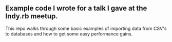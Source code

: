 ## Example code I wrote for a talk I gave at the Indy.rb meetup.
This repo walks through some basic examples of importing data from CSV's to databases and how to get some easy performance gains.